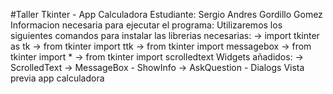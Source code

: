 #Taller Tkinter - App Calculadora 
Estudiante: Sergio Andres Gordillo Gomez
Informacion necesaria para ejecutar el programa:
  Utilizaremos los siguientes comandos para instalar las librerias necesarias:
    → import tkinter as tk
    → from tkinter import ttk
    → from tkinter import messagebox
    → from tkinter import *
    → from tkinter import scrolledtext
  Widgets añadidos:
    → ScrolledText
    → MessageBox - ShowInfo
    → AskQuestion - Dialogs
Vista previa app calculadora
